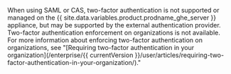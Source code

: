 When using SAML or CAS, two-factor authentication is not supported or managed on the {{ site.data.variables.product.prodname_ghe_server }} appliance, but may be supported by the external authentication provider. Two-factor authentication enforcement on organizations is not available. For more information about enforcing two-factor authentication on organizations, see "[Requiring two-factor authentication in your organization](/enterprise/{{ currentVersion }}/user/articles/requiring-two-factor-authentication-in-your-organization/)."
